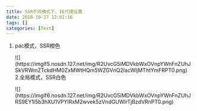 ```yaml
---
title: SSR不同模式下，IE代理设置
date: 2018-10-27 12:01:16
tags: []
categories: [Text]
---
```


<ol> 
 <li><p>pac模式，SSR橙色</p><p>
![](https://imglf5.nosdn.127.net/img/R2UvcG5iMDVkbWxOVnpYWnFnZUhJSkVRWmZTckdHM0ZxMWtHQm5WZGVnQ2lacWljMThtYmFRPT0.png)
<br />2.全局模式，SSR白色</p><p>
![](https://imglf6.nosdn.127.net/img/R2UvcG5iMDVkbWxOVnpYWnFnZUhJRS9EY1l5b3hXU1VPYlRxM2wvek5zVndGUWlrTjBzdVRnPT0.png)
<br /><br /></p></li> 
</ol> 
<p><br /></p>